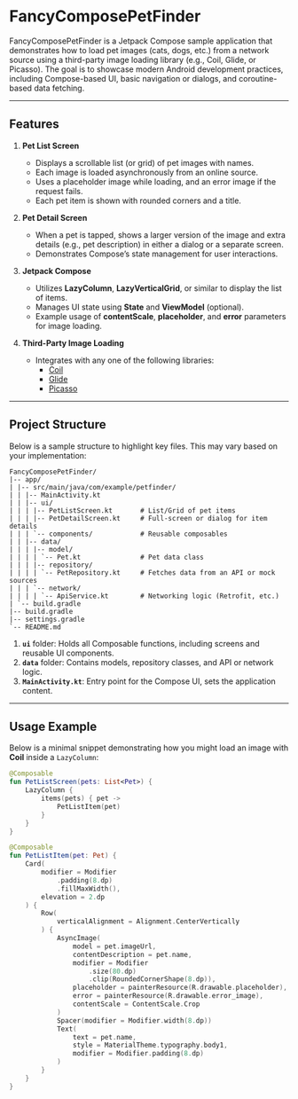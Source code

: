 # FancyComposePetFinder

FancyComposePetFinder is a Jetpack Compose sample application that demonstrates how to load pet images (cats, dogs, etc.) from a network source using a third-party image loading library (e.g., Coil, Glide, or Picasso). The goal is to showcase modern Android development practices, including Compose-based UI, basic navigation or dialogs, and coroutine-based data fetching.

---

## Features

1. **Pet List Screen**  
   - Displays a scrollable list (or grid) of pet images with names.
   - Each image is loaded asynchronously from an online source.
   - Uses a placeholder image while loading, and an error image if the request fails.
   - Each pet item is shown with rounded corners and a title.

2. **Pet Detail Screen**  
   - When a pet is tapped, shows a larger version of the image and extra details (e.g., pet description) in either a dialog or a separate screen.
   - Demonstrates Compose’s state management for user interactions.

3. **Jetpack Compose**  
   - Utilizes **LazyColumn**, **LazyVerticalGrid**, or similar to display the list of items.
   - Manages UI state using **State** and **ViewModel** (optional).
   - Example usage of **contentScale**, **placeholder**, and **error** parameters for image loading.

4. **Third-Party Image Loading**  
   - Integrates with any one of the following libraries:
     - [Coil](https://github.com/coil-kt/coil)
     - [Glide](https://github.com/bumptech/glide)
     - [Picasso](https://github.com/square/picasso)

---
## Project Structure

Below is a sample structure to highlight key files. This may vary based on your implementation:

``` 
FancyComposePetFinder/
|-- app/
| |-- src/main/java/com/example/petfinder/
| | |-- MainActivity.kt
| | |-- ui/
| | | |-- PetListScreen.kt       # List/Grid of pet items
| | | |-- PetDetailScreen.kt     # Full-screen or dialog for item details
| | | `-- components/            # Reusable composables
| | |-- data/
| | | |-- model/
| | | | `-- Pet.kt               # Pet data class
| | | |-- repository/
| | | | `-- PetRepository.kt     # Fetches data from an API or mock sources
| | | `-- network/
| | | | `-- ApiService.kt        # Networking logic (Retrofit, etc.)
| `-- build.gradle
|-- build.gradle
|-- settings.gradle
`-- README.md

``` 

1. **`ui`** folder: Holds all Composable functions, including screens and reusable UI components.
2. **`data`** folder: Contains models, repository classes, and API or network logic.
3. **`MainActivity.kt`**: Entry point for the Compose UI, sets the application content.

---

## Usage Example

Below is a minimal snippet demonstrating how you might load an image with **Coil** inside a `LazyColumn`:

```kotlin
@Composable
fun PetListScreen(pets: List<Pet>) {
    LazyColumn {
        items(pets) { pet ->
            PetListItem(pet)
        }
    }
}

@Composable
fun PetListItem(pet: Pet) {
    Card(
        modifier = Modifier
            .padding(8.dp)
            .fillMaxWidth(),
        elevation = 2.dp
    ) {
        Row(
            verticalAlignment = Alignment.CenterVertically
        ) {
            AsyncImage(
                model = pet.imageUrl,
                contentDescription = pet.name,
                modifier = Modifier
                    .size(80.dp)
                    .clip(RoundedCornerShape(8.dp)),
                placeholder = painterResource(R.drawable.placeholder),
                error = painterResource(R.drawable.error_image),
                contentScale = ContentScale.Crop
            )
            Spacer(modifier = Modifier.width(8.dp))
            Text(
                text = pet.name,
                style = MaterialTheme.typography.body1,
                modifier = Modifier.padding(8.dp)
            )
        }
    }
}
